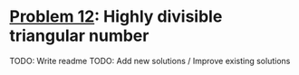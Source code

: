 # [Problem 12](https://projecteuler.net/problem=12): Highly divisible triangular number

TODO: Write readme
TODO: Add new solutions / Improve existing solutions

